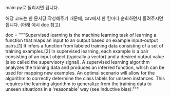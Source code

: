 main.py로 돌리시면 됩니다.

해당 코드는 한 문서당 작성해주기 때문에, csv에서 한 칸마다 순회하면서 돌려주시면 됩니다. (아래 예시 doc 참고)

doc = """Supervised learning is the machine learning task of learning a function that maps an input to an output based on example input-output pairs.[1] It infers a function from labeled training data consisting of a set of training examples.[2] In supervised learning, each example is a pair consisting of an input object (typically a vector) and a desired output value (also called the supervisory signal). A supervised learning algorithm analyzes the training data and produces an inferred function, which can be used for mapping new examples. An optimal scenario will allow for the algorithm to correctly determine the class labels for unseen instances. This requires the learning algorithm to  generalize from the training data to unseen situations in a 'reasonable' way (see inductive bias)."""
